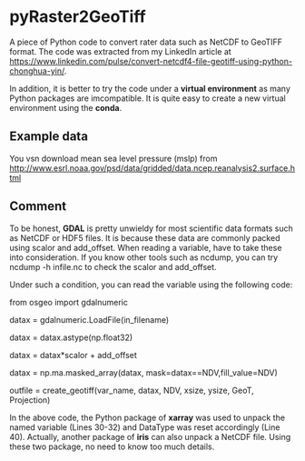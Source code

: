 # pyRaster2GeoTiff

A piece of Python code to convert rater data such as NetCDF to GeoTIFF format.
The code was extracted from my LinkedIn article at https://www.linkedin.com/pulse/convert-netcdf4-file-geotiff-using-python-chonghua-yin/.

In addition, it is better to try the code under a **virtual environment** as many Python packages are imcompatible. It is quite easy to create a new virtual environment using the **conda**.

## Example data

You vsn download mean sea level pressure (mslp) from
http://www.esrl.noaa.gov/psd/data/gridded/data.ncep.reanalysis2.surface.html

## Comment

To be honest, **GDAL** is pretty unwieldy for most scientific data formats such as NetCDF or HDF5 files. It is because these data are commonly packed using scalor and add_offset. When reading a variable, have to take these into consideration. If you know other tools such as ncdump, you can try ncdump -h infile.nc to check the scalor and add_offset.

Under such a condition, you can read the variable using the following code:

from osgeo import gdalnumeric

datax = gdalnumeric.LoadFile(in_filename)

datax = datax.astype(np.float32)

datax = datax*scalor + add_offset

datax = np.ma.masked_array(datax, mask=datax==NDV,fill_value=NDV) 

outfile = create_geotiff(var_name, datax, NDV, xsize, ysize, GeoT, Projection)

In the above code, the Python package of **xarray** was used to unpack the named variable (Lines 30-32) and DataType was reset accordingly (Line 40). Actually, another package of **iris** can also unpack a NetCDF file. Using these two package, no need to know too much details.
